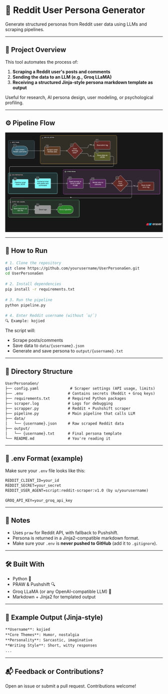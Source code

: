 # 🧠 Reddit User Persona Generator

Generate structured personas from Reddit user data using LLMs and scraping pipelines.

---

## 📌 Project Overview

This tool automates the process of:

1. **Scraping a Reddit user's posts and comments**
2. **Sending the data to an LLM (e.g., Groq LLaMA)**
3. **Receiving a structured Jinja-style persona markdown template as output**

Useful for research, AI persona design, user modeling, or psychological profiling.

---

## ⚙️ Pipeline Flow


<p align="center">
  <img src="assets/pipeline.png" width="700"/>
</p>


---

## 🚀 How to Run

```bash
# 1. Clone the repository
git clone https://github.com/yourusername/UserPersonaGen.git
cd UserPersonaGen

# 2. Install dependencies
pip install -r requirements.txt

# 3. Run the pipeline
python pipeline.py

# 4. Enter Reddit username (without `u/`)
🔍 Example: kojied
```

The script will:

- Scrape posts/comments
- Save data to `data/{username}.json`
- Generate and save persona to `output/{username}.txt`

---

## 📁 Directory Structure

```
UserPersonaGen/
├── config.yaml              # Scraper settings (API usage, limits)
├── .env                    # Contains secrets (Reddit + Groq keys)
├── requirements.txt        # Required Python packages
├── scraper.log             # Logs for debugging
├── scrapper.py             # Reddit + Pushshift scraper
├── pipeline.py             # Main pipeline that calls LLM
├── data/
│   └── {username}.json     # Raw scraped Reddit data
├── output/
│   └── {username}.txt      # Final persona template
└── README.md               # You're reading it
```

---

## 🔐 .env Format (example)

Make sure your `.env` file looks like this:

```env
REDDIT_CLIENT_ID=your_id
REDDIT_SECRET=your_secret
REDDIT_USER_AGENT=script:reddit-scraper:v1.0 (by u/yourusername)

GROQ_API_KEY=your_groq_api_key
```

---

## 📓 Notes

- Uses `praw` for Reddit API, with fallback to Pushshift.
- Persona is returned in a Jinja2-compatible markdown format.
- Make sure your `.env` is **never pushed to GitHub** (add it to `.gitignore`).

---

## 🛠️ Built With

- Python 🐍
- PRAW & Pushshift 🔍
- Groq LLaMA (or any OpenAI-compatible LLM) 🤖
- Markdown + Jinja2 for templated output

---

## 🧠 Example Output (Jinja-style)

```markdown
**Username**: kojied  
**Core Themes**: Humor, nostalgia  
**Personality**: Sarcastic, imaginative  
**Writing Style**: Short, witty responses  
...
```

---

## 📬 Feedback or Contributions?

Open an issue or submit a pull request. Contributions welcome!
